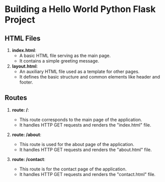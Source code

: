 # Building a Hello World Python Flask Project

## HTML Files
1. **index.html**:
   - A basic HTML file serving as the main page.
   - It contains a simple greeting message.
2. **layout.html**:
   - An auxiliary HTML file used as a template for other pages.
   - It defines the basic structure and common elements like header and footer.

## Routes
1. **route: /**:
   - This route corresponds to the main page of the application.
   - It handles HTTP GET requests and renders the "index.html" file.

2. **route: /about**:
   - This route is used for the about page of the application.
   - It handles HTTP GET requests and renders the "about.html" file.

3. **route: /contact**:
   - This route is for the contact page of the application.
   - It handles HTTP GET requests and renders the "contact.html" file.